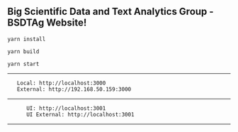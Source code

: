 Big Scientific Data and Text Analytics Group - BSDTAg Website!
----


    yarn install 

    yarn build

    yarn start

 ---------------------------------------
       Local: http://localhost:3000
       External: http://192.168.50.159:3000
 ---------------------------------------
          UI: http://localhost:3001
          UI External: http://localhost:3001
 ---------------------------------------

